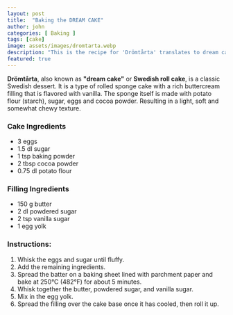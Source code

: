 ```yaml
---
layout: post
title:  "Baking the DREAM CAKE"
author: john
categories: [ Baking ]
tags: [cake]
image: assets/images/dromtarta.webp
description: "This is the recipe for 'Drömtårta' translates to dream cake."
featured: true
---
```


**Drömtårta**, also known as **"dream cake"** or **Swedish roll cake**, is a classic Swedish dessert. It is a type of rolled sponge cake with a rich buttercream filling that is flavored with vanilla. The sponge itself is made with potato flour (starch), sugar, eggs and cocoa powder. Resulting in a light, soft and somewhat chewy texture.

### Cake Ingredients
- 3 eggs  
- 1.5 dl sugar  
- 1 tsp baking powder  
- 2 tbsp cocoa powder  
- 0.75 dl potato flour  

### Filling Ingredients
- 150 g butter  
- 2 dl powdered sugar  
- 2 tsp vanilla sugar  
- 1 egg yolk  

### Instructions:
1. Whisk the eggs and sugar until fluffy.  
2. Add the remaining ingredients.  
3. Spread the batter on a baking sheet lined with parchment paper and bake at 250°C (482°F) for about 5 minutes.  
4. Whisk together the butter, powdered sugar, and vanilla sugar.  
5. Mix in the egg yolk.  
6. Spread the filling over the cake base once it has cooled, then roll it up.
